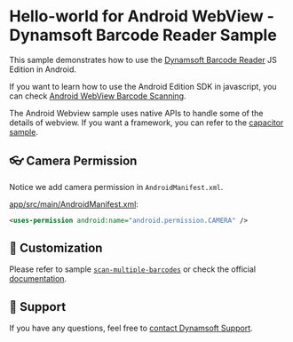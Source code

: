 # Hello-world for Android WebView - Dynamsoft Barcode Reader Sample

This sample demonstrates how to use the [Dynamsoft Barcode Reader](https://www.dynamsoft.com/barcode-reader/overview/) JS Edition in Android.

If you want to learn how to use the Android Edition SDK in javascript, you can check [Android WebView Barcode Scanning](https://github.com/Dynamsoft/barcode-reader-mobile-samples/tree/v9.x/android/JavaScript/WebViewBarcodeScanning).

The Android Webview sample uses native APIs to handle some of the details of webview. If you want a framework, you can refer to the [capacitor sample](../../capacitor/).

## 👓 Camera Permission

Notice we add camera permission in `AndroidManifest.xml`.

[app/src/main/AndroidManifest.xml](app/src/main/AndroidManifest.xml):
```xml
<uses-permission android:name="android.permission.CAMERA" />
```

## 📌 Customization

Please refer to sample [`scan-multiple-barcodes`](https://github.com/Dynamsoft/barcode-reader-javascript-samples/tree/main/barcode-scanner-api-samples/scan-multiple-barcodes) or check the official [documentation](https://dynamsoft.com/barcode-reader/docs/web/programming/javascript/user-guide/barcode-scanner-customization.html).

## 📄 Support

If you have any questions, feel free to [contact Dynamsoft Support](https://www.dynamsoft.com/company/contact?utm_source=sampleReadme).